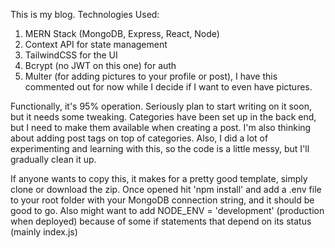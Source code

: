 This is my blog. Technologies Used:

1. MERN Stack (MongoDB, Express, React, Node)
2. Context API for state management
3. TailwindCSS for the UI
4. Bcrypt (no JWT on this one) for auth
5. Multer (for adding pictures to your profile or post), I have this commented out for now while I decide if I want to even have pictures.

Functionally, it's 95% operation. Seriously plan to start writing on it soon, but it needs some tweaking. Categories have been set up in the back end, but I need to make them available when creating a post. I'm also thinking about adding post tags on top of categories. Also, I did a lot of experimenting and learning with this, so the code is a little messy, but I'll gradually clean it up.  

If anyone wants to copy this, it makes for a pretty good template, simply clone or download the zip. Once opened hit 'npm install' and add a .env file to your root folder with your MongoDB connection string, and it should be good to go. Also might want to add NODE_ENV = 'development' (production when deployed) because of some if statements that depend on its status (mainly index.js)